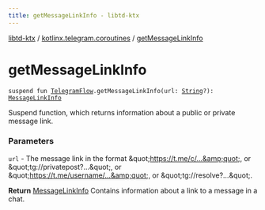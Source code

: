 ```yaml
---
title: getMessageLinkInfo - libtd-ktx
---
```


[libtd-ktx](../index.html) / [kotlinx.telegram.coroutines](index.html) / [getMessageLinkInfo](./get-message-link-info.html)

# getMessageLinkInfo

`suspend fun `[`TelegramFlow`](../kotlinx.telegram.core/-telegram-flow/index.html)`.getMessageLinkInfo(url: `[`String`](https://kotlinlang.org/api/latest/jvm/stdlib/kotlin/-string/index.html)`?): `[`MessageLinkInfo`](https://tdlibx.github.io/td/docs/org/drinkless/td/libcore/telegram/TdApi/MessageLinkInfo.html)

Suspend function, which returns information about a public or private message link.

### Parameters

`url` - The message link in the format &amp;quot;https://t.me/c/...&amp;quot;, or
&amp;quot;tg://privatepost?...&amp;quot;, or &amp;quot;https://t.me/username/...&amp;quot;, or
&amp;quot;tg://resolve?...&amp;quot;.

**Return**
[MessageLinkInfo](https://tdlibx.github.io/td/docs/org/drinkless/td/libcore/telegram/TdApi/MessageLinkInfo.html) Contains information about a link to a message in a chat.

